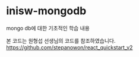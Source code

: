 # inisw-mongodb

mongo db에 대한 기초적인 학습 내용

본 코드는 원형섭 선생님의 코드를 참조하였습니다.
https://github.com/stepanowon/react_quickstart_v2
